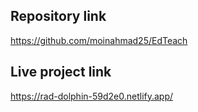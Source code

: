 ## Repository link
https://github.com/moinahmad25/EdTeach

## Live project link
https://rad-dolphin-59d2e0.netlify.app/
